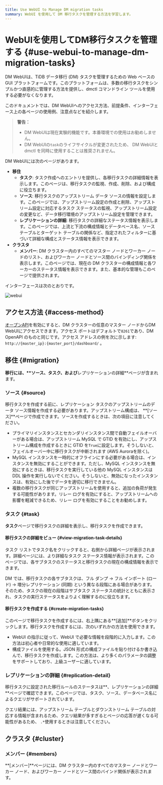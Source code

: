 ```yaml
---
title: Use WebUI to Manage DM migration tasks
summary: WebUI を使用して DM 移行タスクを管理する方法を学習します。
---
```


# WebUIを使用してDM移行タスクを管理する {#use-webui-to-manage-dm-migration-tasks}

DM WebUIは、TiDB データ移行 (DM) タスクを管理するための Web ベースの GUI プラットフォームです。このプラットフォームは、多数の移行タスクをシンプルかつ直感的に管理する方法を提供し、dmctl コマンドライン ツールを使用する必要がなくなります。

このドキュメントでは、DM WebUIへのアクセス方法、前提条件、インターフェース上の各ページの使用例、注意点などを紹介します。

> **警告：**
>
> -   DM WebUIは現在実験的機能です。本番環境での使用はお勧めしません。
> -   DM WebUIの`task`のライフサイクルが変更されたため、 DM WebUIと dmctl を同時に使用することは推奨されません。

DM WebUIには次のページがあります。

-   **移住**
    -   **タスク**: タスク作成へのエントリを提供し、各移行タスクの詳細情報を表示します。このページは、移行タスクの監視、作成、削除、および構成に役立ちます。
    -   **ソース**: 移行タスクのアップストリーム データ ソースの情報を設定します。このページでは、アップストリーム設定の作成と削除、アップストリーム設定に対応するタスク ステータスの監視、アップストリーム設定の変更など、データ移行環境のアップストリーム設定を管理できます。
    -   **レプリケーションの詳細**: 移行タスクの詳細なステータス情報を表示します。このページでは、上流と下流の構成情報とデータベース名、ソース テーブルとターゲット テーブルの関係など、指定されたフィルターに基づいて詳細な構成とステータス情報を表示できます。
-   **クラスタ**
    -   **メンバー**: DM クラスター内のすべてのマスター ノードとワーカー ノードのリスト、およびワーカー ノードとソース間のバインディング関係を表示します。このページでは、現在の DM クラスターの構成情報と各ワーカーのステータス情報を表示できます。また、基本的な管理もこのページで提供されます。

インターフェースは次のとおりです。

![webui](https://download.pingcap.com/images/docs/dm/dm-webui-preview-en.png)

## アクセス方法 {#access-method}

[オープンAPI](/dm/dm-open-api.md#maintain-dm-clusters-using-openapi)を有効にすると、DM クラスターの任意のマスター ノードからDM WebUIにアクセスできます。アクセス ポートはデフォルトで`8261`であり、DM OpenAPI のものと同じです。アクセス アドレスの例を次に示します: `http://{master_ip}:{master_port}/dashboard/` 。

## 移住 {#migration}

**移行には、****ソース**、**タスク**、および**レプリケーションの詳細**ページが含まれます。

### ソース {#source}

移行タスクを作成する前に、レプリケーション タスクのアップストリームのデータ ソース情報を作成する必要があります。アップストリーム構成は、 **[ソース]**ページで作成できます。ソースを作成するときは、次の項目に注意してください。

-   プライマリインスタンスとセカンダリインスタンス間で自動フェイルオーバーがある場合は、アップストリーム MySQL で GTID を有効にし、アップストリーム構成を作成するときに GTID を`True`に設定します。そうしないと、フェイルオーバー中に移行タスクが中断されます (AWS Auroraを除く)。
-   MySQL インスタンスを一時的にオフラインにする必要がある場合は、インスタンスを無効にすることができます。ただし、MySQL インスタンスを無効にするときは、移行タスクを実行している他の MySQL インスタンスは DDL 操作を実行しないでください。そうしないと、無効になったインスタンスは、有効にした後でデータを適切に移行できません。
-   複数の移行タスクが同じアップストリームを使用すると、追加の負荷が発生する可能性があります。リレー ログを有効にすると、アップストリームへの影響を軽減できるため、リレー ログを有効にすることをお勧めします。

### タスク {#task}

**タスク**ページで移行タスクの詳細を表示し、移行タスクを作成できます。

#### 移行タスクの詳細をビュー {#view-migration-task-details}

タスク リストでタスク名をクリックすると、右側から詳細ページが表示されます。詳細ページには、より詳細なタスク ステータス情報が表示されます。このページでは、各サブタスクのステータスと移行タスクの現在の構成情報を表示できます。

DM では、移行タスクの各サブタスクは、フル ダンプ -&gt; フル インポート (ロード) -&gt; 増分レプリケーション (同期) という異なる段階にある場合があります。そのため、タスクの現在の段階はサブタスク ステータスの統計とともに表示され、タスクの実行ステータスをよりよく理解するのに役立ちます。

#### 移行タスクを作成する {#create-migration-tasks}

このページで移行タスクを作成するには、右上隅にある**[追加]**ボタンをクリックします。移行タスクを作成するには、次のいずれかの方法を使用できます。

-   WebUI の指示に従って、WebUI で必要な情報を段階的に入力します。この方法は初心者や日常的な使用に適しています。
-   構成ファイルを使用する。JSON 形式の構成ファイルを貼り付けるか書き込んで、移行タスクを作成します。この方法は、より多くのパラメータの調整をサポートしており、上級ユーザーに適しています。

### レプリケーションの詳細 {#replication-detail}

移行タスクに設定された移行ルールのステータスは**、レプリケーションの詳細**ページで確認できます。このページでは、タスク、ソース、データベース名によるクエリがサポートされています。

クエリ結果には、アップストリーム テーブルとダウンストリーム テーブルの対応する情報が含まれるため、クエリ結果が多すぎるとページの応答が遅くなる可能性があるため、 `.*`使用するときは注意してください。

## クラスタ {#cluster}

### メンバー {#members}

**[メンバー]**ページには、DM クラスター内のすべてのマスター ノードとワーカー ノード、およびワーカー ノードとソース間のバインド関係が表示されます。
